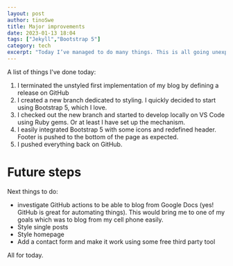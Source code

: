 ```yaml
---
layout: post
author: tinoSwe
title: Major improvements
date: 2023-01-13 18:04
tags: ["Jekyll","Bootstrap 5"]
category: tech
excerpt: "Today I’ve managed to do many things. This is all going unexpectedly fast. Here’s what I have done."
---
```

A list of things I've done today:

1. I terminated the unstyled first implementation of my blog by defining a release on GitHub
2. I created a new branch dedicated to styling. I quickly decided to start using Bootstrap 5, which I love.
3. I checked out the new branch and started to develop locally on VS Code using Ruby gems. Or at least I have set up the mechanism.
4. I easily integrated Bootstrap 5 with some icons and redefined header. Footer is pushed to the bottom of the page as expected.
5. I pushed everything back on GitHub.

# Future steps

Next things to do:

* investigate GitHub actions to be able to blog from Google Docs (yes! GitHub is great for automating things). This would bring me to one of my goals which was to blog from my cell phone easily.
* Style single posts
* Style homepage
* Add a contact form and make it work using some free third party tool

All for today.
